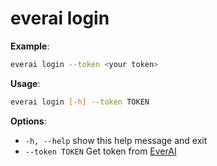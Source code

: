 # everai login
**Example**:  
```bash
everai login --token <your token>  
```

**Usage**:   
```bash
everai login [-h] --token TOKEN  
```

**Options**:  
 * `-h, --help`     show this help message and exit  
 * `--token TOKEN`  Get token from [EverAI](everai.expvent.com)  
